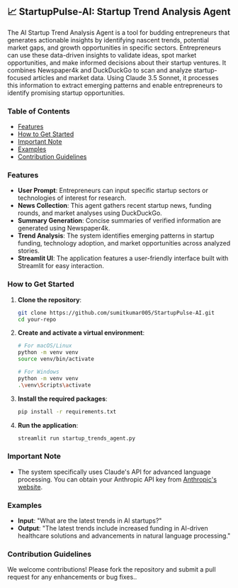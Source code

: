 ## 📈 StartupPulse-AI: Startup Trend Analysis Agent 

The AI Startup Trend Analysis Agent is a tool for budding entrepreneurs that generates actionable insights by identifying nascent trends, potential market gaps, and growth opportunities in specific sectors. Entrepreneurs can use these data-driven insights to validate ideas, spot market opportunities, and make informed decisions about their startup ventures. It combines Newspaper4k and DuckDuckGo to scan and analyze startup-focused articles and market data. Using Claude 3.5 Sonnet, it processes this information to extract emerging patterns and enable entrepreneurs to identify promising startup opportunities.

### Table of Contents
- [Features](#features)
- [How to Get Started](#how-to-get-started)
- [Important Note](#important-note)
- [Examples](#examples)
- [Contribution Guidelines](#contribution-guidelines)

### Features
- **User Prompt**: Entrepreneurs can input specific startup sectors or technologies of interest for research.
- **News Collection**: This agent gathers recent startup news, funding rounds, and market analyses using DuckDuckGo.
- **Summary Generation**: Concise summaries of verified information are generated using Newspaper4k.
- **Trend Analysis**: The system identifies emerging patterns in startup funding, technology adoption, and market opportunities across analyzed stories.
- **Streamlit UI**: The application features a user-friendly interface built with Streamlit for easy interaction.

### How to Get Started
1. **Clone the repository**:
   ```bash
   git clone https://github.com/sumitkumar005/StartupPulse-AI.git
   cd your-repo
   ```

2. **Create and activate a virtual environment**:
   ```bash
   # For macOS/Linux
   python -m venv venv
   source venv/bin/activate

   # For Windows
   python -m venv venv
   .\venv\Scripts\activate
   ```

3. **Install the required packages**:
   ```bash
   pip install -r requirements.txt
   ```

4. **Run the application**:
   ```bash
   streamlit run startup_trends_agent.py
   ```

### Important Note
- The system specifically uses Claude's API for advanced language processing. You can obtain your Anthropic API key from [Anthropic's website](https://www.anthropic.com/api).

### Examples
- **Input**: "What are the latest trends in AI startups?"
- **Output**: "The latest trends include increased funding in AI-driven healthcare solutions and advancements in natural language processing."

### Contribution Guidelines
We welcome contributions! Please fork the repository and submit a pull request for any enhancements or bug fixes..

